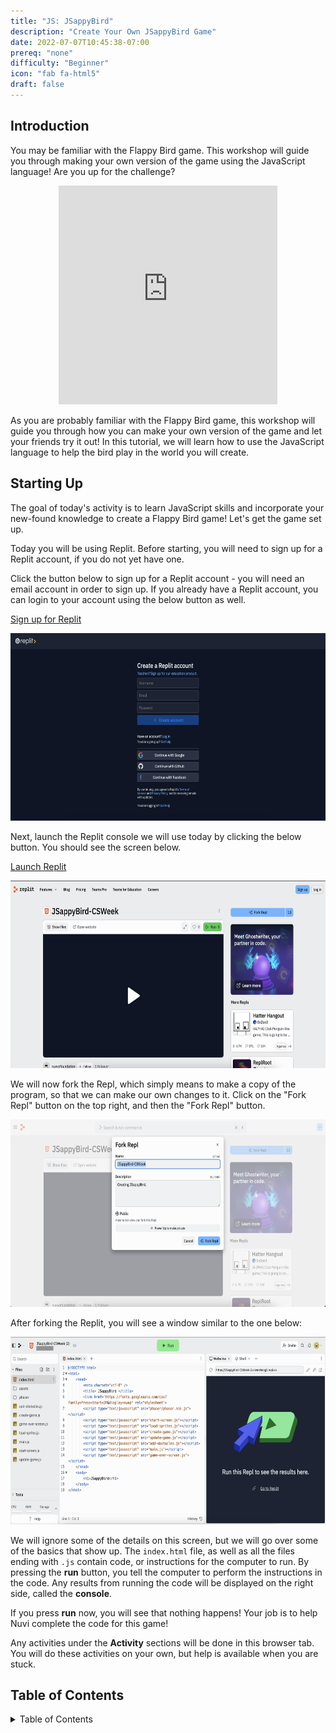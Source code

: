 ```yaml
---
title: "JS: JSappyBird"
description: "Create Your Own JSappyBird Game"
date: 2022-07-07T10:45:38-07:00
prereq: "none"
difficulty: "Beginner"
icon: "fab fa-html5"
draft: false
---
```


## Introduction

You may be familiar with the Flappy Bird game. This workshop will guide you through making your own version of the game using the JavaScript language! Are you up for the challenge?

<p style="text-align: center;"><iframe src="https://giphy.com/embed/euuaA2cwLEUuI" width="350" height="350" frameBorder="0" class="giphy-embed"></iframe>

As you are probably familiar with the Flappy Bird game, this workshop will guide you through how you can make your own version of the game and let your friends try it out! In this tutorial, we will learn how to use the JavaScript language to help the bird play in the world you will create.

## Starting Up

The goal of today's activity is to learn JavaScript skills and incorporate your new-found knowledge to create a Flappy Bird game! Let's get the game set up.

Today you will be using Replit. Before starting, you will need to sign up for a Replit account, if you do not yet have one. 

Click the button below to sign up for a Replit account - you will need an email account in order to sign up. If you already have a Replit account, you can login to your account using the below button as well.

<a class="my-2 mx-4 btn btn-info" href="https://replit.com/signup" target="_blank">Sign up for Replit</a>

<img src="./img/replit-signup.png" height="300" alt="Replit sign up form" />

Next, launch the Replit console we will use today by clicking the below button. You should see the screen below.

<a class="my-2 mx-4 btn btn-info" href="https://replit.com/@nuevofoundation/JSappyBird-CSWeek" target="_blank">Launch Replit</a>

<img src="./img/replit-start-screen.png" height="300" alt="The starting screen of a repl" />

We will now fork the Repl, which simply means to make a copy of the program, so that we can make our own changes to it. Click on the "Fork Repl" button on the top right, and then the "Fork Repl" button.

<img src="./img/replit-fork.png" height="300" alt="Forking a repl to make a copy of the program" />

After forking the Replit, you will see a window similar to the one below:

<img src="./img/replit-window.png" height="300" alt="Replit window" />

We will ignore some of the details on this screen, but we will go over some of the basics that show up. The `index.html` file, as well as all the files ending with `.js` contain code, or instructions for the computer to run. By pressing the **run** button, you tell the computer to perform the instructions in the code. Any results from running the code will be displayed on the right side, called the **console**.

If you press **run** now, you will see that nothing happens! Your job is to help Nuvi complete the code for this game!

Any activities under the **Activity** sections will be done in this browser tab. You will do these activities on your own, but help is available when you are stuck.

## Table of Contents

<details close>
<summary>Table of Contents</summary>
{{% children /%}}
</details>
